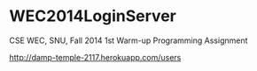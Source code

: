 WEC2014LoginServer
==================

CSE WEC, SNU, Fall 2014 1st Warm-up Programming Assignment

http://damp-temple-2117.herokuapp.com/users

